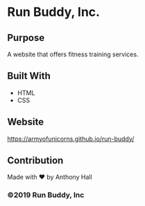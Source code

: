 # Run Buddy, Inc.

## Purpose
A website that offers fitness training services.

## Built With
* HTML
* CSS

## Website
https://armyofunicorns.github.io/run-buddy/

## Contribution
Made with ❤️ by Anthony Hall

### ©️2019 Run Buddy, Inc 

